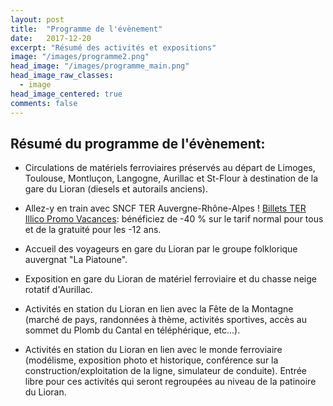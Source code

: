 ```yaml
---
layout: post
title:  "Programme de l'évènement"
date:   2017-12-20
excerpt: "Résumé des activités et expositions"
image: "/images/programme2.png"
head_image: "/images/programme_main.png"
head_image_raw_classes:
  - image
head_image_centered: true
comments: false
---
```


## Résumé du programme de l'évènement:

* Circulations de matériels ferroviaires préservés au départ de Limoges, Toulouse, Montluçon, Langogne, Aurillac et St-Flour à destination de la gare du Lioran (diesels et autorails anciens).

* Allez-y en train avec SNCF TER Auvergne-Rhône-Alpes ! [Billets TER Illico Promo Vacances](https://www.ter.sncf.com/auvergne-rhone-alpes/loisirs/evenements/150-ans-lioran/%5Btab%5Dplusdinfos): bénéficiez de -40 % sur le tarif normal pour tous et de la gratuité pour les -12 ans. 

* Accueil des voyageurs en gare du Lioran par le groupe folklorique auvergnat "La Piatoune".

* Exposition en gare du Lioran de matériel ferroviaire et du chasse neige rotatif d'Aurillac.

* Activités en station du Lioran en lien avec la Fête de la Montagne (marché de pays, randonnées à thème, activités sportives, accès au sommet du Plomb du Cantal en téléphérique, etc...).

* Activités en station du Lioran en lien avec le monde ferroviaire (modélisme, exposition photo et historique, conférence sur la construction/exploitation de la ligne, simulateur de conduite). Entrée libre pour ces activités qui seront regroupées au niveau de la patinoire du Lioran.
